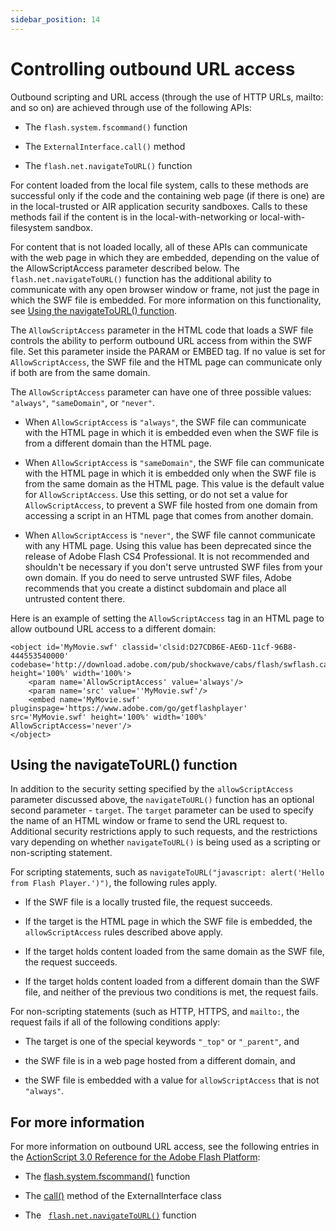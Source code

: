```yaml
---
sidebar_position: 14
---
```


# Controlling outbound URL access

Outbound scripting and URL access (through the use of HTTP URLs, mailto: and so
on) are achieved through use of the following APIs:

- The `flash.system.fscommand()` function

- The `ExternalInterface.call()` method

- The `flash.net.navigateToURL()` function

For content loaded from the local file system, calls to these methods are
successful only if the code and the containing web page (if there is one) are in
the local-trusted or AIR application security sandboxes. Calls to these methods
fail if the content is in the local-with-networking or local-with-filesystem
sandbox.

For content that is not loaded locally, all of these APIs can communicate with
the web page in which they are embedded, depending on the value of the
AllowScriptAccess parameter described below. The `flash.net.navigateToURL()`
function has the additional ability to communicate with any open browser window
or frame, not just the page in which the SWF file is embedded. For more
information on this functionality, see
[Using the navigateToURL() function](#using-the-navigatetourl-function).

The `AllowScriptAccess` parameter in the HTML code that loads a SWF file
controls the ability to perform outbound URL access from within the SWF file.
Set this parameter inside the PARAM or EMBED tag. If no value is set for
`AllowScriptAccess`, the SWF file and the HTML page can communicate only if both
are from the same domain.

The `AllowScriptAccess` parameter can have one of three possible values:
`"always"`, `"sameDomain"`, or `"never"`.

- When `AllowScriptAccess` is `"always"`, the SWF file can communicate with the
  HTML page in which it is embedded even when the SWF file is from a different
  domain than the HTML page.

- When `AllowScriptAccess` is `"sameDomain"`, the SWF file can communicate with
  the HTML page in which it is embedded only when the SWF file is from the same
  domain as the HTML page. This value is the default value for
  `AllowScriptAccess`. Use this setting, or do not set a value for
  `AllowScriptAccess`, to prevent a SWF file hosted from one domain from
  accessing a script in an HTML page that comes from another domain.

- When `AllowScriptAccess` is `"never"`, the SWF file cannot communicate with
  any HTML page. Using this value has been deprecated since the release of Adobe
  Flash CS4 Professional. It is not recommended and shouldn't be necessary if
  you don't serve untrusted SWF files from your own domain. If you do need to
  serve untrusted SWF files, Adobe recommends that you create a distinct
  subdomain and place all untrusted content there.

Here is an example of setting the `AllowScriptAccess` tag in an HTML page to
allow outbound URL access to a different domain:

    <object id='MyMovie.swf' classid='clsid:D27CDB6E-AE6D-11cf-96B8-444553540000' codebase='http://download.adobe.com/pub/shockwave/cabs/flash/swflash.cab#version=9,0,0,0' height='100%' width='100%'>
    	<param name='AllowScriptAccess' value='always'/>
    	<param name='src' value=''MyMovie.swf'/>
    	<embed name='MyMovie.swf' pluginspage='https://www.adobe.com/go/getflashplayer' src='MyMovie.swf' height='100%' width='100%' AllowScriptAccess='never'/>
    </object>

## Using the navigateToURL() function

In addition to the security setting specified by the `allowScriptAccess`
parameter discussed above, the `navigateToURL()` function has an optional second
parameter - `target`. The `target` parameter can be used to specify the name of
an HTML window or frame to send the URL request to. Additional security
restrictions apply to such requests, and the restrictions vary depending on
whether `navigateToURL()` is being used as a scripting or non-scripting
statement.

For scripting statements, such as
`navigateToURL("javascript: alert('Hello from Flash Player.')")`, the following
rules apply.

- If the SWF file is a locally trusted file, the request succeeds.

- If the target is the HTML page in which the SWF file is embedded, the
  `allowScriptAccess` rules described above apply.

- If the target holds content loaded from the same domain as the SWF file, the
  request succeeds.

- If the target holds content loaded from a different domain than the SWF file,
  and neither of the previous two conditions is met, the request fails.

For non-scripting statements (such as HTTP, HTTPS, and `mailto:`, the request
fails if all of the following conditions apply:

- The target is one of the special keywords `"_top"` or `"_parent"`, and

- the SWF file is in a web page hosted from a different domain, and

- the SWF file is embedded with a value for `allowScriptAccess` that is not
  `"always"`.

## For more information

For more information on outbound URL access, see the following entries in the
[ActionScript 3.0 Reference for the Adobe Flash Platform](https://help.adobe.com/en_US/FlashPlatform/reference/actionscript/3/index.html):

- The
  [flash.system.fscommand()](https://help.adobe.com/en_US/FlashPlatform/reference/actionscript/3/flash/system/package.html#fscommand%28%29)
  function

- The
  [call()](https://help.adobe.com/en_US/FlashPlatform/reference/actionscript/3/flash/external/ExternalInterface.html#call%28%29)
  method of the ExternalInterface class

- The
  ` `[`flash.net.navigateToURL()`](https://help.adobe.com/en_US/FlashPlatform/reference/actionscript/3/flash/net/package.html#navigateToURL%28%29)
  function
